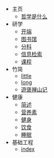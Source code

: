 <!-- - [⭐ 目录](/Catalog.md) -->
<!-- - [📄  常用](/site.md)

   <!-- - 主页:
        -  index.md
        - 哲学是什么: zx.md
    - 研学:
        - 开端: 研学/开端.md
        - 图书馆: 研学/图书馆.md
        - 分科: 研学/分科.md
        - 信息检索: 研学/信息检索.md
        - 课程: 研学/课程.md
    # - 摘抄:
    #     - Weekly: 摘抄/001.md
    # - Write:
    #     - Weekly: write/weekly/001.md
    # - 阅读: 
    #     - 阅读/index.md
    #     - 📚︎ 已读: 阅读/0301.md
    #     - 📖 在读: 阅读/0302.md
    #     - 🔖 预读: 阅读/0303.md
    #     - ✏︎ 笔记: 阅读/0304.md
    # - 思考:
    #     - 思考/index.md
    #     - 故事: 思考/故事.md
    #     - 观点: 思考/观点.md
    - 竹简:
        - little: 竹简/little.md
        - long: 竹简/2022/long.md
        # - 😷 2022: 竹简/2022/index.md
        - 2023:
            - 遊褒禅山记: 竹简/2023/遊褒禅山记.md
    # - skill: 
    #     - skills/index.md
    #     - win 命令行: skills/0306.md
    - 基础工程:
        - 基础工程/index.md
        # - 🗃 网页: 基础工程/0206.md
        # - 🍉 影视: 基础工程/0207.md
        - 💪 健康: 基础工程/0208_健康.md
        # - 🖭 存储: 基础工程/0209.md
        # - 🖧 连网: 基础工程/0210.md
        # - 👨🏻‍💻 软件: 基础工程/0211.md
        # - 🧩 插件: 基础工程/0212_扩展.md
        # - 🚕 好物: 基础工程/0213_好物.md
        # - 🌟 路灯: 基础工程/0214.md
    - 关于: 
        - 关于: index.md
        - 参考: 关于/参考.md -->

- 主页
  - [哲学是什么](zx.md)
- 研学
  - [开端](研学/开端.md)
  - [图书馆](研学/图书馆.md)
  - [分科](研学/分科.md)
  - [信息检索](研学/信息检索.md)
  - [课程](研学/课程.md)
- 竹简
  - [little](竹简/little.md)
  - [long](竹简/2022/long.md)
  - [遊褒禅山记](竹简/2023/遊褒禅山记.md)
- 健康
  - [简述](/健康/01.md)
  - [营养素](/健康/02.md)
  - [健身](/健康/03.md)
  - [饮食](/健康/04.md)
  - [睡眠](/健康/睡眠.md)
- 基础工程
  - [index](基础工程/index.md)
<!-- - 关于
  - [index](关于/index.md)
  - [参考](关于/参考.md) -->
